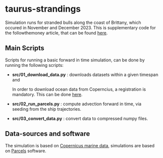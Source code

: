 # taurus-strandings
Simulation runs for stranded bulls along the coast of Brittany, which occured in November and December 2023.
This is supplementary code for the followthemoney article, that can be found [here](www.ftm.nl). 

## Main Scripts
Scripts for running a basic forward in time simulation, can be done by running the following scripts:

- **src/01_download_data.py** : downloads datasets within a given timespan and 

    In order to download ocean data from Coperncius, a registration is mandatory. This can be done [here](https://data.marine.copernicus.eu/register).

- **src/02_run_parcels.py** : compute advection forward in time, via seeding from the ship trajectories.

- **src/03_convert_data.py** : convert data to compressed numpy files.

## Data-sources and software

The simulation is based on [Copernicus marine data](https://marine.copernicus.eu), simulations are based on [Parcels](https://oceanparcels.org) software.
